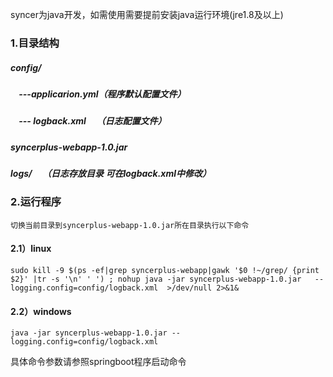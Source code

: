 syncer为java开发，如需使用需要提前安装java运行环境(jre1.8及以上)

### 1.目录结构
  ##### config/
   ##### &nbsp;&nbsp;&nbsp;&nbsp;---applicarion.yml（程序默认配置文件）
   ##### &nbsp;&nbsp;&nbsp;&nbsp;---  logback.xml &nbsp;&nbsp;&nbsp;&nbsp;（日志配置文件）
  ##### syncerplus-webapp-1.0.jar
  ##### logs/ &nbsp;&nbsp;&nbsp;&nbsp;（日志存放目录 可在logback.xml中修改）
  
### 2.运行程序

    切换当前目录到syncerplus-webapp-1.0.jar所在目录执行以下命令
#### 2.1）linux
    sudo kill -9 $(ps -ef|grep syncerplus-webapp|gawk '$0 !~/grep/ {print $2}' |tr -s '\n' ' ') ; nohup java -jar syncerplus-webapp-1.0.jar   --logging.config=config/logback.xml  >/dev/null 2>&1&
    
#### 2.2）windows    
    java -jar syncerplus-webapp-1.0.jar --logging.config=config/logback.xml
    
具体命令参数请参照springboot程序启动命令